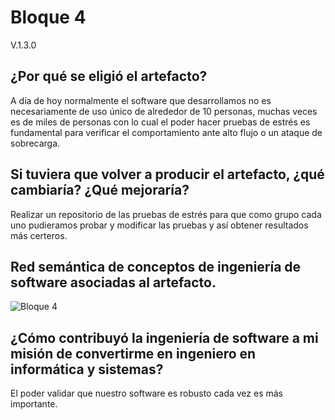 
# Bloque 4

V.1.3.0

## ¿Por qué se eligió el artefacto?

A día de hoy normalmente el software que desarrollamos no es necesariamente de uso único de alrededor de 10 personas, muchas veces es de miles de personas con lo cual el poder hacer pruebas de estrés es fundamental para verificar el comportamiento ante alto flujo o un ataque de sobrecarga.

## Si tuviera que volver a producir el artefacto, ¿qué cambiaría? ¿Qué mejoraría?

Realizar un repositorio de las pruebas de estrés para que como grupo cada uno pudieramos probar y modificar las pruebas y así obtener resultados más certeros.

## Red semántica de conceptos de ingeniería de software asociadas al artefacto.

![Bloque 4](https://user-images.githubusercontent.com/36336260/141722080-837f7b0d-56dd-4f01-850c-c0d4dc1f5a18.png)

## ¿Cómo contribuyó la ingeniería de software a mi misión de convertirme en ingeniero en informática y sistemas?

El poder validar que nuestro software es robusto cada vez es más importante.

